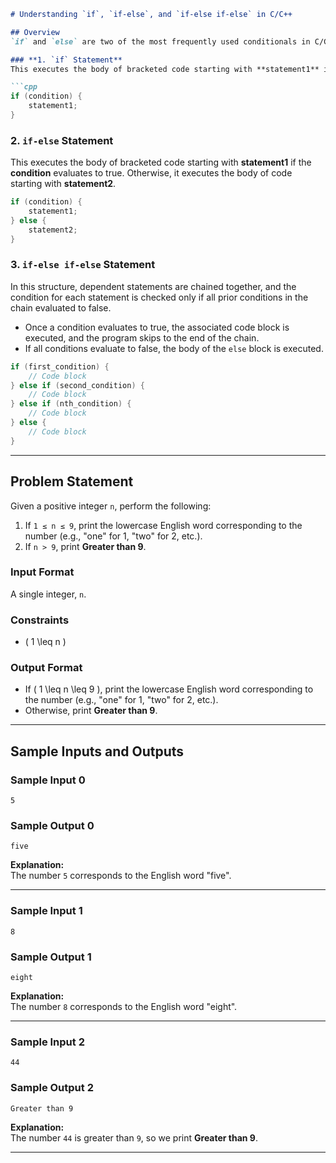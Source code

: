 
```markdown
# Understanding `if`, `if-else`, and `if-else if-else` in C/C++

## Overview
`if` and `else` are two of the most frequently used conditionals in C/C++. They enable you to execute one conditional statement among many dependent conditional statements.

### **1. `if` Statement**
This executes the body of bracketed code starting with **statement1** if the **condition** evaluates to true.

```cpp
if (condition) {
    statement1;
}
```

### **2. `if-else` Statement**
This executes the body of bracketed code starting with **statement1** if the **condition** evaluates to true. Otherwise, it executes the body of code starting with **statement2**.

```cpp
if (condition) {
    statement1;
} else {
    statement2;
}
```

### **3. `if-else if-else` Statement**
In this structure, dependent statements are chained together, and the condition for each statement is checked only if all prior conditions in the chain evaluated to false.  
- Once a condition evaluates to true, the associated code block is executed, and the program skips to the end of the chain.
- If all conditions evaluate to false, the body of the `else` block is executed.

```cpp
if (first_condition) {
    // Code block
} else if (second_condition) {
    // Code block
} else if (nth_condition) {
    // Code block
} else {
    // Code block
}
```

---

## Problem Statement

Given a positive integer `n`, perform the following:

1. If `1 ≤ n ≤ 9`, print the lowercase English word corresponding to the number (e.g., "one" for 1, "two" for 2, etc.).
2. If `n > 9`, print **Greater than 9**.

### **Input Format**
A single integer, `n`.

### **Constraints**
- \( 1 \leq n \)

### **Output Format**
- If \( 1 \leq n \leq 9 \), print the lowercase English word corresponding to the number (e.g., "one" for 1, "two" for 2, etc.).
- Otherwise, print **Greater than 9**.

---

## Sample Inputs and Outputs

### Sample Input 0
```
5
```

### Sample Output 0
```
five
```

**Explanation:**  
The number `5` corresponds to the English word "five".

---

### Sample Input 1
```
8
```

### Sample Output 1
```
eight
```

**Explanation:**  
The number `8` corresponds to the English word "eight".

---

### Sample Input 2
```
44
```

### Sample Output 2
```
Greater than 9
```

**Explanation:**  
The number `44` is greater than `9`, so we print **Greater than 9**.

---
